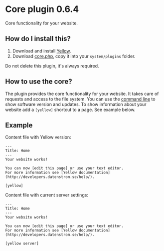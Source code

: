 Core plugin 0.6.4
=================
Core functionality for your website.

How do I install this?
----------------------
1. Download and install [Yellow](https://github.com/datenstrom/yellow/).  
2. Download [core.php](core.php?raw=true), copy it into your `system/plugins` folder.  

Do not delete this plugin, it's always required.

How to use the core?
--------------------
The plugin provides the core functionality for your website. It takes care of requests and access to the file system. You can use the [command line](https://github.com/datenstrom/yellow-plugins/tree/master/commandline) to show software version and updates. To show information about your website add a `[yellow]` shortcut to a page. See example below.

Example
-------
Content file with Yellow version:

```
---
Title: Home
---
Your website works! 

You can now [edit this page] or use your text editor.  
For more information see [Yellow documentation](http://developers.datenstrom.se/help/).

[yellow]
```

Content file with current server settings:

```
---
Title: Home
---
Your website works! 

You can now [edit this page] or use your text editor.  
For more information see [Yellow documentation](http://developers.datenstrom.se/help/).

[yellow server]
```